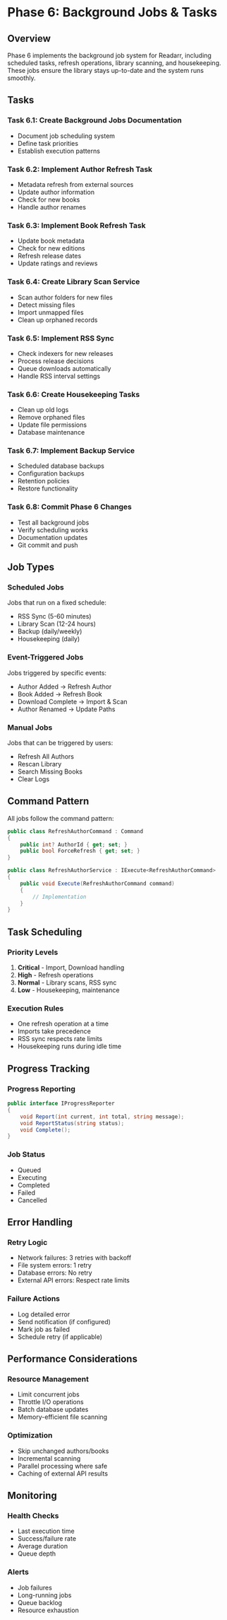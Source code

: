 # Phase 6: Background Jobs & Tasks

## Overview
Phase 6 implements the background job system for Readarr, including scheduled tasks, refresh operations, library scanning, and housekeeping. These jobs ensure the library stays up-to-date and the system runs smoothly.

## Tasks

### Task 6.1: Create Background Jobs Documentation
- Document job scheduling system
- Define task priorities
- Establish execution patterns

### Task 6.2: Implement Author Refresh Task
- Metadata refresh from external sources
- Update author information
- Check for new books
- Handle author renames

### Task 6.3: Implement Book Refresh Task
- Update book metadata
- Check for new editions
- Refresh release dates
- Update ratings and reviews

### Task 6.4: Create Library Scan Service
- Scan author folders for new files
- Detect missing files
- Import unmapped files
- Clean up orphaned records

### Task 6.5: Implement RSS Sync
- Check indexers for new releases
- Process release decisions
- Queue downloads automatically
- Handle RSS interval settings

### Task 6.6: Create Housekeeping Tasks
- Clean up old logs
- Remove orphaned files
- Update file permissions
- Database maintenance

### Task 6.7: Implement Backup Service
- Scheduled database backups
- Configuration backups
- Retention policies
- Restore functionality

### Task 6.8: Commit Phase 6 Changes
- Test all background jobs
- Verify scheduling works
- Documentation updates
- Git commit and push

## Job Types

### Scheduled Jobs
Jobs that run on a fixed schedule:
- RSS Sync (5-60 minutes)
- Library Scan (12-24 hours)
- Backup (daily/weekly)
- Housekeeping (daily)

### Event-Triggered Jobs
Jobs triggered by specific events:
- Author Added → Refresh Author
- Book Added → Refresh Book
- Download Complete → Import & Scan
- Author Renamed → Update Paths

### Manual Jobs
Jobs that can be triggered by users:
- Refresh All Authors
- Rescan Library
- Search Missing Books
- Clear Logs

## Command Pattern

All jobs follow the command pattern:

```csharp
public class RefreshAuthorCommand : Command
{
    public int? AuthorId { get; set; }
    public bool ForceRefresh { get; set; }
}

public class RefreshAuthorService : IExecute<RefreshAuthorCommand>
{
    public void Execute(RefreshAuthorCommand command)
    {
        // Implementation
    }
}
```

## Task Scheduling

### Priority Levels
1. **Critical** - Import, Download handling
2. **High** - Refresh operations
3. **Normal** - Library scans, RSS sync
4. **Low** - Housekeeping, maintenance

### Execution Rules
- One refresh operation at a time
- Imports take precedence
- RSS sync respects rate limits
- Housekeeping runs during idle time

## Progress Tracking

### Progress Reporting
```csharp
public interface IProgressReporter
{
    void Report(int current, int total, string message);
    void ReportStatus(string status);
    void Complete();
}
```

### Job Status
- Queued
- Executing
- Completed
- Failed
- Cancelled

## Error Handling

### Retry Logic
- Network failures: 3 retries with backoff
- File system errors: 1 retry
- Database errors: No retry
- External API errors: Respect rate limits

### Failure Actions
- Log detailed error
- Send notification (if configured)
- Mark job as failed
- Schedule retry (if applicable)

## Performance Considerations

### Resource Management
- Limit concurrent jobs
- Throttle I/O operations
- Batch database updates
- Memory-efficient file scanning

### Optimization
- Skip unchanged authors/books
- Incremental scanning
- Parallel processing where safe
- Caching of external API results

## Monitoring

### Health Checks
- Last execution time
- Success/failure rate
- Average duration
- Queue depth

### Alerts
- Job failures
- Long-running jobs
- Queue backlog
- Resource exhaustion